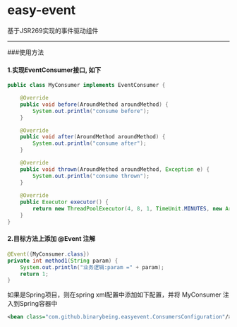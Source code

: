 # easy-event
基于JSR269实现的事件驱动组件

---
###使用方法
#### 1.实现EventConsumer接口, 如下
```java
public class MyConsumer implements EventConsumer {

    @Override
    public void before(AroundMethod aroundMethod) {
        System.out.println("consume before");
    }

    @Override
    public void after(AroundMethod aroundMethod) {
        System.out.println("consume after");
    }

    @Override
    public void thrown(AroundMethod aroundMethod, Exception e) {
        System.out.println("consume thrown");
    }
    
    @Override
    public Executor executor() {
        return new ThreadPoolExecutor(4, 8, 1, TimeUnit.MINUTES, new ArrayBlockingQueue<>(100));
    }
}
```

#### 2.目标方法上添加 @Event 注解
```java
@Event({MyConsumer.class})
private int method1(String param) {
    System.out.println("业务逻辑:param =" + param);
    return 1;
}
```

如果是Spring项目，则在spring xml配置中添加如下配置，并将 MyConsumer 注入到Spring容器中
```xml
<bean class="com.github.binarybeing.easyevent.ConsumersConfiguration"/>
```
